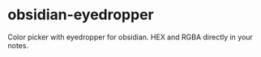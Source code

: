 # obsidian-eyedropper
Color picker with eyedropper for obsidian. HEX and RGBA directly in your notes.
